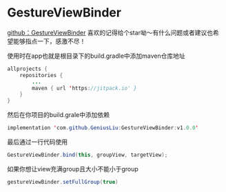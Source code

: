 # GestureViewBinder

[github：GestureViewBinder](https://github.com/GeniusLiu/GestureViewBinder) 喜欢的记得给个star呦～有什么问题或者建议也希望能够指点一下，感激不尽！

使用时在app也就是根目录下的build.gradle中添加maven仓库地址
```java
allprojects {
	repositories {
		...
		maven { url 'https://jitpack.io' }
	}
}
```
然后在你项目的build.grale中添加依赖
```java
implementation 'com.github.GeniusLiu:GestureViewBinder:v1.0.0'
```

最后通过一行代码使用
```java
GestureViewBinder.bind(this, groupView, targetView);
```

如果你想让view充满group且大小不能小于group
```java
gestureViewBinder.setFullGroup(true)
```
